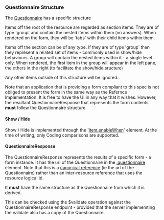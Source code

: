 ### Questionnaire Structure

The [Questionnaire](http://hl7.org/fhir/questionnaire.html) has a specific structure

Items off the root of the resource are regarded as section items. They are of type 'group' and contain the nested items within them (no answers). When rendered on the form, they will be 'tabs' with their child items within them.

Items off the section can be of any type. If they are of type 'group' then they represent a related set of items - commonly used in show/hide behaviours. A group will contain the nested items within it - a single level only. When rendered, the first item in the group will appear in the left pane, the others in the right (to facilitate the show/hide sructure)

Any other items outside of this structure will be ignored.

Note that an application that is providing a form compliant to this spec is not obliged to present the form in the same way as the Refernce Implementation. It is free to have the UI in any way that it wishes. However, the resultant QuestionnaireResponse that represents the form contents **must** follow the Questionnaire structure.

#### Show / Hide

Show / Hide is implemented through the '[item.enableWhen](http://hl7.org/fhir/questionnaire-definitions.html#Questionnaire.item.enableWhen)' element. At the time of writing, only Coding comparisons are supported.

#### QuestionnaireResponse

The QuestionnaireResponse represents the results of a specific form - a form instance. It has the url of the Questionnaire in the [.questionnaire](http://hl7.org/fhir/questionnaireresponse-definitions.html#QuestionnaireResponse.questionnaire) element. Note that this is a [canonical reference](http://hl7.org/fhir/references.html#canonical) (ie the url of the Questionnaire) rather than an inter-resource reference that uses the resource logical id.

It **must** have the same structure as the Questionnaire from which it is derived.

This can be checked using the $validate operation against the QuestionnaireResponse endpoint - provided that the server implememting the validate also has a copy of the Questionnaire. 